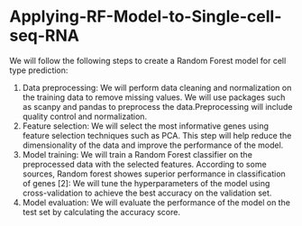 # Applying-RF-Model-to-Single-cell-seq-RNA

We will follow the following steps to create a Random Forest model for cell type prediction:
1. Data preprocessing: We will perform data cleaning and normalization on the training data to remove missing values. We will use packages such as scanpy and pandas to preprocess the data.Preprocessing will include quality control and normalization.
2. Feature selection: We will select the most informative genes using feature selection techniques such as PCA. This step will help reduce the dimensionality of the data and improve the performance of the model.
3. Model training: We will train a Random Forest classifier on the preprocessed data with the selected features. According to some sources, Random forest showes superior performance in classification of genes [2]:
We will tune the hyperparameters of the model using cross-validation to achieve the best accuracy on the validation set.
4. Model evaluation: We will evaluate the performance of the model on the test set by calculating the accuracy score.
